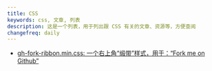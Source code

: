 ```yaml
---
title: CSS
keywords: css, 文章, 列表
description: 这是一个列表，用于列出跟 CSS 有关的文章、资源等，方便查阅
changefreq: daily
---
```


- [gh-fork-ribbon.min.css: 一个右上角“缎带”样式，用于：“Fork me on Github”](/css/gh-fork-ribbon.md)
